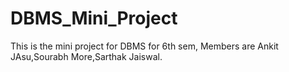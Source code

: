 # DBMS_Mini_Project
This is the mini project for DBMS for 6th sem,
Members are Ankit JAsu,Sourabh More,Sarthak Jaiswal.
